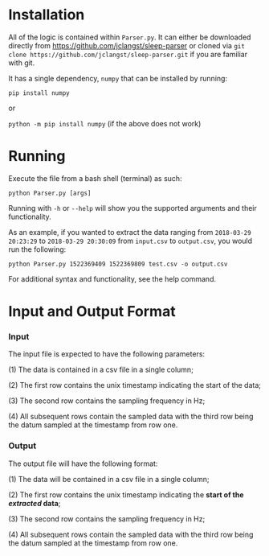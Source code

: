 # Installation

All of the logic is contained within ``Parser.py``. It can either be downloaded directly from https://github.com/jclangst/sleep-parser
or cloned via ``git clone https://github.com/jclangst/sleep-parser.git`` if you are familiar with git.

It has a single dependency, `numpy` that can be installed by running:

`pip install numpy`

or

`python -m pip install numpy` (if the above does not work)

# Running

Execute the file from a bash shell (terminal) as such:

``python Parser.py [args]``

Running with `-h` or `--help` will show you the supported arguments and their functionality.

As an example, if you wanted to extract the data ranging from
`2018-03-29 20:23:29` to `2018-03-29 20:30:09` from `input.csv` to `output.csv`,
you would run the following:

``python Parser.py 1522369409 1522369809 test.csv -o output.csv``

For additional syntax and functionality, see the help command.

# Input and Output Format

### Input
The input file is expected to have the following parameters:

(1) The data is contained in a csv file in a single column;

(2) The first row contains the unix timestamp indicating the start of the data;

(3) The second row contains the sampling frequency in Hz;

(4) All subsequent rows contain the sampled data with the third row being the datum sampled
at the timestamp from row one.

### Output

The output file will have the following format:

(1) The data will be contained in a csv file in a single column;

(2) The first row contains the unix timestamp indicating the **start of the *extracted* data**;

(3) The second row contains the sampling frequency in Hz;

(4) All subsequent rows contain the sampled data with the third row being the datum sampled
at the timestamp from row one.
